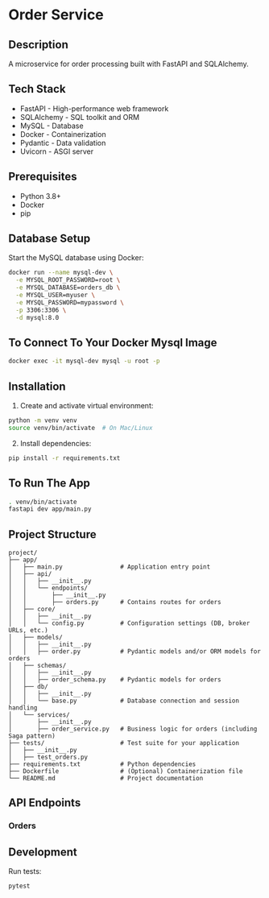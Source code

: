 # Order Service

## Description
A microservice for order processing built with FastAPI and SQLAlchemy.

## Tech Stack
- FastAPI - High-performance web framework
- SQLAlchemy - SQL toolkit and ORM
- MySQL - Database
- Docker - Containerization
- Pydantic - Data validation
- Uvicorn - ASGI server

## Prerequisites
- Python 3.8+
- Docker
- pip

## Database Setup
Start the MySQL database using Docker:

```bash
docker run --name mysql-dev \
  -e MYSQL_ROOT_PASSWORD=root \
  -e MYSQL_DATABASE=orders_db \
  -e MYSQL_USER=myuser \
  -e MYSQL_PASSWORD=mypassword \
  -p 3306:3306 \
  -d mysql:8.0
```
## To Connect To Your Docker Mysql Image
```bash
docker exec -it mysql-dev mysql -u root -p
```
## Installation

1. Create and activate virtual environment:
```bash
python -m venv venv
source venv/bin/activate  # On Mac/Linux
```

2. Install dependencies:
```bash
pip install -r requirements.txt
```
## To Run The App
```bash
. venv/bin/activate
fastapi dev app/main.py
```
## Project Structure
```
project/
├── app/
│   ├── main.py                # Application entry point
│   ├── api/
│   │   ├── __init__.py
│   │   └── endpoints/
│   │       ├── __init__.py
│   │       ├── orders.py      # Contains routes for orders
│   ├── core/
│   │   ├── __init__.py
│   │   └── config.py          # Configuration settings (DB, broker URLs, etc.)
│   ├── models/
│   │   ├── __init__.py
│   │   ├── order.py           # Pydantic models and/or ORM models for orders
│   ├── schemas/
│   │   ├── __init__.py
│   │   ├── order_schema.py    # Pydantic models for orders
│   ├── db/
│   │   ├── __init__.py
│   │   └── base.py            # Database connection and session handling
│   └── services/
│       ├── __init__.py
│       ├── order_service.py   # Business logic for orders (including Saga pattern)
├── tests/                     # Test suite for your application
│   ├── __init__.py
│   ├── test_orders.py
├── requirements.txt           # Python dependencies
├── Dockerfile                 # (Optional) Containerization file
└── README.md                  # Project documentation

```

## API Endpoints

### Orders

## Development

Run tests:
```bash
pytest
```